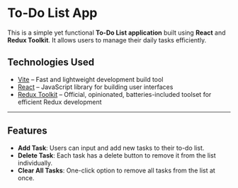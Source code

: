 # To-Do List App

This is a simple yet functional **To-Do List application** built using **React** and **Redux Toolkit**. It allows users to manage their daily tasks efficiently.

## Technologies Used

- [Vite](https://vitejs.dev/) – Fast and lightweight development build tool
- [React](https://reactjs.org/) – JavaScript library for building user interfaces
- [Redux Toolkit](https://redux-toolkit.js.org/) – Official, opinionated, batteries-included toolset for efficient Redux development

---
## Features

- **Add Task**: Users can input and add new tasks to their to-do list.
- **Delete Task**: Each task has a delete button to remove it from the list individually.
- **Clear All Tasks**: One-click option to remove all tasks from the list at once.

